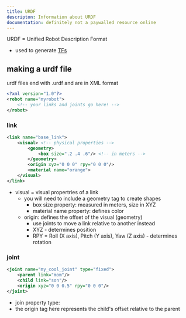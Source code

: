 ```yaml
---
title: URDF
descripton: Information about URDF
documentation: definitely not a paywalled resource online
---
```


URDF = Unified Robot Description Format
- used to generate [TFs](tf2.md)

## making a urdf file
urdf files end with .urdf and are in XML format
```xml
<?xml version="1.0"?>
<robot name="myrobot"> 
	<!-- your links and joints go here! -->
</robot>
```
### link
```xml
<link name="base_link">
	<visual> <!-- physical properties -->
		<geometry>
			<box size=".2 .4 .6"/> <!-- in meters -->
		</geometry>
		<origin xyz="0 0 0" rpy="0 0 0"/>
		<material name="orange">
	</visual>
</link>
```
- visual = visual propertries of a link
	- you will need to include a geometry tag to create shapes
		- box size property: measured in meters, size in XYZ
		- material name property: defines color
	- origin: defines the offset of the visual (geometry)
		- use joints to move a link relative to another instead
		- XYZ - determines position
		- RPY = Roll (X axis), Pitch (Y axis), Yaw (Z axis) - determines rotation
### joint
```xml
<joint name="my_cool_joint" type="fixed">
	<parent link="mom"/>
	<child link="son"/>
	<origin xyz="0 0 0.5" rpy="0 0 0"/>
</joint>
```
* join property type:
* the origin tag here represents the child's offset relative to the parent
